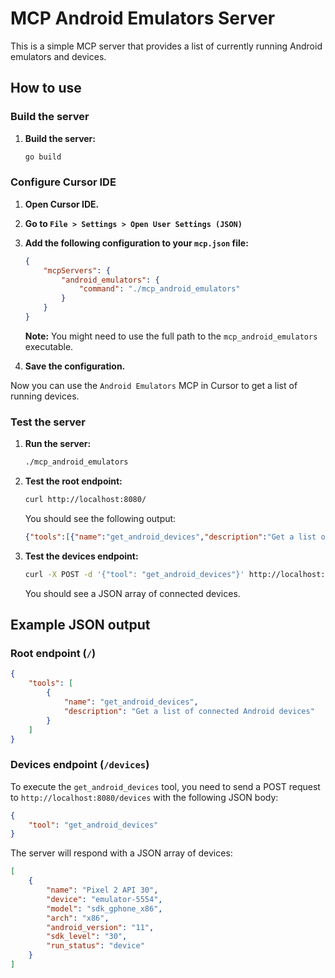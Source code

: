 # MCP Android Emulators Server

This is a simple MCP server that provides a list of currently running Android emulators and devices.

## How to use

### Build the server

1.  **Build the server:**

    ```bash
    go build
    ```

### Configure Cursor IDE

1.  **Open Cursor IDE.**
2.  **Go to `File > Settings > Open User Settings (JSON)`**
3.  **Add the following configuration to your `mcp.json` file:**

    ```json
    {
        "mcpServers": {
            "android_emulators": {
                "command": "./mcp_android_emulators" 
            }
        }
    }
    ```

    **Note:** You might need to use the full path to the `mcp_android_emulators` executable.

4.  **Save the configuration.**

Now you can use the `Android Emulators` MCP in Cursor to get a list of running devices.

### Test the server

1.  **Run the server:**

    ```bash
    ./mcp_android_emulators
    ```

2.  **Test the root endpoint:**

    ```bash
    curl http://localhost:8080/
    ```

    You should see the following output:

    ```json
    {"tools":[{"name":"get_android_devices","description":"Get a list of connected Android devices"}]}
    ```

3.  **Test the devices endpoint:**

    ```bash
    curl -X POST -d '{"tool": "get_android_devices"}' http://localhost:8080/devices
    ```

    You should see a JSON array of connected devices.

## Example JSON output

### Root endpoint (`/`)

```json
{
    "tools": [
        {
            "name": "get_android_devices",
            "description": "Get a list of connected Android devices"
        }
    ]
}
```

### Devices endpoint (`/devices`)

To execute the `get_android_devices` tool, you need to send a POST request to `http://localhost:8080/devices` with the following JSON body:

```json
{
    "tool": "get_android_devices"
}
```

The server will respond with a JSON array of devices:

```json
[
    {
        "name": "Pixel 2 API 30",
        "device": "emulator-5554",
        "model": "sdk_gphone_x86",
        "arch": "x86",
        "android_version": "11",
        "sdk_level": "30",
        "run_status": "device"
    }
]
```